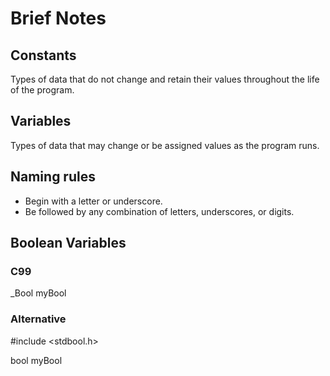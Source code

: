# Brief Notes
## Constants
Types of data that do not change and retain their values throughout the life of the program.
## Variables
Types of data that may change or be assigned values as the program runs.
## Naming rules
- Begin with a letter or underscore.
- Be followed by any combination of letters, underscores, or digits.
## Boolean Variables
### C99
_Bool myBool
### Alternative
#include <stdbool.h>

bool myBool

